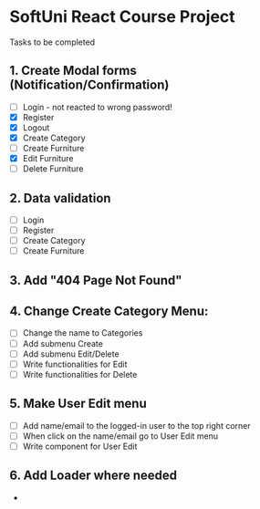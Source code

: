 # SoftUni React Course Project
Tasks to be completed

## 1. Create Modal forms (Notification/Confirmation)
- [ ] Login - not reacted to wrong password!
- [X] Register
- [X] Logout
- [X] Create Category
- [ ] Create Furniture
- [X] Edit Furniture
- [ ] Delete Furniture
## 2. Data validation
- [ ] Login
- [ ] Register
- [ ] Create Category
- [ ] Create Furniture
## 3. Add "404 Page Not Found"
## 4. Change Create Category Menu:
- [ ] Change the name to Categories
- [ ] Add submenu Create
- [ ] Add submenu Edit/Delete
- [ ] Write functionalities for Edit
- [ ] Write functionalities for Delete
## 5. Make User Edit menu
- [ ] Add name/email to the logged-in user to the top right corner
- [ ] When click on the name/email go to User Edit menu
- [ ] Write component for User Edit
## 6. Add Loader where needed
- 